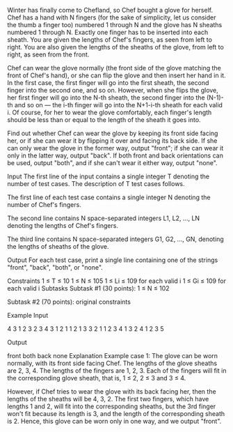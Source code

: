Winter has finally come to Chefland, so Chef bought a glove for herself. Chef has a hand with N fingers (for the sake of simplicity, let us consider the thumb a finger too) numbered 1 through N and the glove has N sheaths numbered 1 through N. Exactly one finger has to be inserted into each sheath. You are given the lengths of Chef's fingers, as seen from left to right. You are also given the lengths of the sheaths of the glove, from left to right, as seen from the front.

Chef can wear the glove normally (the front side of the glove matching the front of Chef's hand), or she can flip the glove and then insert her hand in it. In the first case, the first finger will go into the first sheath, the second finger into the second one, and so on. However, when she flips the glove, her first finger will go into the N-th sheath, the second finger into the (N-1)-th and so on — the i-th finger will go into the N+1-i-th sheath for each valid i. Of course, for her to wear the glove comfortably, each finger's length should be less than or equal to the length of the sheath it goes into.

Find out whether Chef can wear the glove by keeping its front side facing her, or if she can wear it by flipping it over and facing its back side. If she can only wear the glove in the former way, output "front"; if she can wear it only in the latter way, output "back". If both front and back orientations can be used, output "both", and if she can't wear it either way, output "none".

Input
The first line of the input contains a single integer T denoting the number of test cases. The description of T test cases follows.

The first line of each test case contains a single integer N denoting the number of Chef's fingers.

The second line contains N space-separated integers L1, L2, ..., LN denoting the lengths of Chef's fingers.

The third line contains N space-separated integers G1, G2, ..., GN, denoting the lengths of sheaths of the glove.

Output
For each test case, print a single line containing one of the strings "front", "back", "both", or "none".

Constraints
1 ≤ T ≤ 10
1 ≤ N ≤ 105
1 ≤ Li ≤ 109 for each valid i
1 ≤ Gi ≤ 109 for each valid i
Subtasks
Subtask #1 (30 points): 1 ≤ N ≤ 102

Subtask #2 (70 points): original constraints

Example
Input

4
3
1 2 3
2 3 4
3
1 2 1
1 2 1
3
3 2 1
1 2 3
4
1 3 2 4
1 2 3 5

Output

front
both
back
none
Explanation
Example case 1: The glove can be worn normally, with its front side facing Chef. The lengths of the glove sheaths are 2, 3, 4. The lengths of the fingers are 1, 2, 3. Each of the fingers will fit in the corresponding glove sheath, that is, 1 ≤ 2, 2 ≤ 3 and 3 ≤ 4.

However, if Chef tries to wear the glove with its back facing her, then the lengths of the sheaths will be 4, 3, 2. The first two fingers, which have lengths 1 and 2, will fit into the corresponding sheaths, but the 3rd finger won't fit because its length is 3, and the length of the corresponding sheath is 2. Hence, this glove can be worn only in one way, and we output "front".
